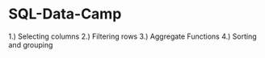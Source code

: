 # SQL-Data-Camp

1.) Selecting columns
2.) Filtering rows
3.) Aggregate Functions
4.) Sorting and grouping 
